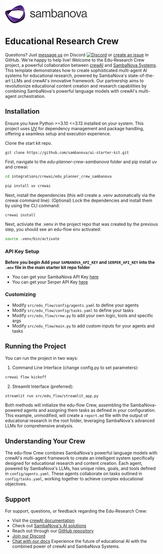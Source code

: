 <a href="https://sambanova.ai/">
<picture>
 <source media="(prefers-color-scheme: dark)" srcset="../../images/SambaNova-light-logo-1.png" height="60">
  <img alt="SambaNova logo" src="../../images/SambaNova-dark-logo-1.png" height="60">
</picture>
</a>

# Educational Research Crew

Questions? Just <a href="https://discord.gg/54bNAqRw" target="_blank">message us</a> on Discord <a href="https://discord.gg/54bNAqRw" target="_blank"><img src="https://github.com/sambanova/ai-starter-kit/assets/150964187/aef53b52-1dc0-4cbf-a3be-55048675f583" alt="Discord" width="22"/></a> or <a href="https://github.com/sambanova/ai-starter-kit/issues/new/choose" target="_blank">create an issue</a> in GitHub. We're happy to help live!
Welcome to the Edu-Research Crew project, a powerful collaboration between [crewAI](https://crewai.com) and [SambaNova Systems](https://sambanova.ai). This template demonstrates how to create sophisticated multi-agent AI systems for educational research, powered by SambaNova's state-of-the-art LLMs and crewAI's innovative framework. Our partnership aims to revolutionize educational content creation and research capabilities by combining SambaNova's powerful language models with crewAI's multi-agent orchestration.

## Installation
Ensure you have Python >=3.10 <=3.13 installed on your system. This project uses [UV](https://docs.astral.sh/uv/) for dependency management and package handling, offering a seamless setup and execution experience.


Clone the start kit repo.

```
git clone https://github.com/sambanova/ai-starter-kit.git
```


First, navigate to the *edu-planner-crew-sambanova* folder and pip install uv and crewai:

```bash
cd integrations/crewai/edu_planner_crew_sambanova
```


```bash
pip install uv crewai
```


Next, install the dependencies (this will create a .venv automatically via the crewai command line):
(Optional) Lock the dependencies and install them by using the CLI command:
```bash
crewai install
```

Next, activiate the .venv in the project repo that was created by the previous step, you should see an edu-flow env activated:
```bash
source .venv/bin/activate
```


### API Key Setup 
**Before you begin Add your `SAMBANOVA_API_KEY` and `SERPER_API_KEY` into the `.env` file in the main starter kit repo folder**
- You can get your SambaNova API Key [here](https://docs.astral.sh/uv/)
- You can get your Serper API Key [here](https://serper.dev/)

### Customizing
- Modify `src/edu_flow/config/agents.yaml` to define your agents
- Modify `src/edu_flow/config/tasks.yaml` to define your tasks
- Modify `src/edu_flow/crew.py` to add your own logic, tools and specific args
- Modify `src/edu_flow/main.py` to add custom inputs for your agents and tasks

## Running the Project
You can run the project in two ways:
1. Command Line Interface (change config.py to set parameters):
```bash
crewai flow kickoff
```
2. Streamlit Interface (preferred):
```bash
streamlit run src/edu_flow/streamlit_app.py
```
Both methods will initialize the edu-flow Crew, assembling the SambaNova-powered agents and assigning them tasks as defined in your configuration.
This example, unmodified, will create a `report.md` file with the output of educational research in the root folder, leveraging SambaNova's advanced LLMs for comprehensive analysis.

## Understanding Your Crew
The edu-flow Crew combines SambaNova's powerful language models with crewAI's multi-agent framework to create an intelligent system specifically designed for educational research and content creation. Each agent, powered by SambaNova's LLMs, has unique roles, goals, and tools defined in `config/agents.yaml`. These agents collaborate on tasks outlined in `config/tasks.yaml`, working together to achieve complex educational objectives.

## Support
For support, questions, or feedback regarding the Edu-Research Crew:
- Visit the [crewAI documentation](https://docs.crewai.com)
- Check out [SambaNova's AI solutions](https://sambanova.ai)
- Reach out through our [GitHub repository](https://github.com/joaomdmoura/crewai)
- [Join our Discord](https://discord.com/invite/X4JWnZnxPb)
- [Chat with our docs](https://chatg.pt/DWjSBZn)
Experience the future of educational AI with the combined power of crewAI and SambaNova Systems.